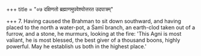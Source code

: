 +++
title = "०७ दक्षिणतो ब्रह्माणमुपवेश्योत्तरत उदपात्रम्"

+++
7. Having caused the Brahman to sit down southward, and having placed to the north a water-pot, a Śamī branch, an earth-clod taken out of a furrow, and a stone, he murmurs, looking at the fire: 'This Agni is most valiant, he is most blessed, the best giver of a thousand boons, highly powerful. May he establish us both in the highest place.'
